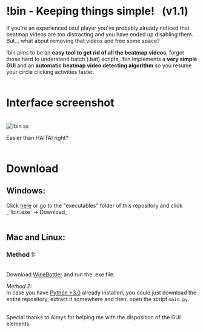 # !bin - Keeping things simple! &nbsp; (v1.1)

If you're an experienced osu! player you've probably already noticed that beatmap videos are too distracting 
and you have ended up disabling them. 
But... what about removing that videos and free some space?

!bin aims to be an __easy tool to get rid of all the beatmap videos__, forget those hard to understand batch (.bat) scripts, !bin implements a __very simple GUI__ and an __automatic beatmap video detecting algorithm__ so you resume your circle clicking activities faster.
<br/>
<br/>
# Interface screenshot
<br/>![!bin ss](https://i.imgur.com/xeKsiqQ.png)

Easier than HAITAI right?
<br/>
<br/>
# Download
<h2>Windows:</h2>
Click <a href="https://github.com/Axyss/-bin/raw/master/executables/!bin.exe">here</a> or go to the "executables" folder of this repository and click  _`!bin.exe` -> Download_<br/>
<br/>
<h2>Mac and Linux:</h2>
<h3>Method 1:</h3>
<br/>
Download <a href="http://winebottler.kronenberg.org/">WineBottler</a> and run the .exe file.

_*Method 2:*_<br/>
In case you have [Python +3.0](https://www.python.org/downloads/) already installed, you could just download the entire repository, extract it somewhere and then, open the script `main.py`.

<br/>
Special thanks to Aimys for helping me with the disposition of the GUI elements.
